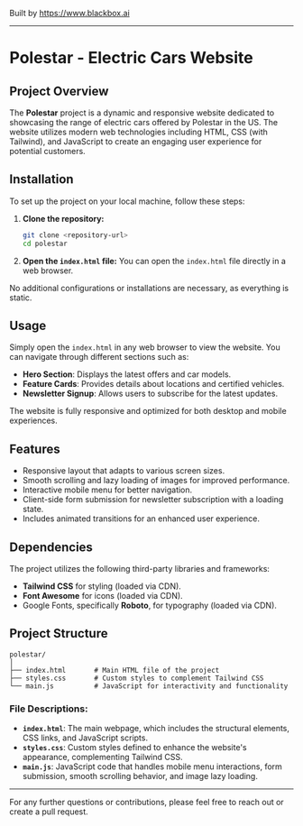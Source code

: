 
Built by https://www.blackbox.ai

---

# Polestar - Electric Cars Website

## Project Overview
The **Polestar** project is a dynamic and responsive website dedicated to showcasing the range of electric cars offered by Polestar in the US. The website utilizes modern web technologies including HTML, CSS (with Tailwind), and JavaScript to create an engaging user experience for potential customers.

## Installation
To set up the project on your local machine, follow these steps:

1. **Clone the repository:**
   ```bash
   git clone <repository-url>
   cd polestar
   ```

2. **Open the `index.html` file:**
   You can open the `index.html` file directly in a web browser.

No additional configurations or installations are necessary, as everything is static.

## Usage
Simply open the `index.html` in any web browser to view the website. You can navigate through different sections such as:

- **Hero Section**: Displays the latest offers and car models.
- **Feature Cards**: Provides details about locations and certified vehicles.
- **Newsletter Signup**: Allows users to subscribe for the latest updates.
  
The website is fully responsive and optimized for both desktop and mobile experiences.

## Features
- Responsive layout that adapts to various screen sizes.
- Smooth scrolling and lazy loading of images for improved performance.
- Interactive mobile menu for better navigation.
- Client-side form submission for newsletter subscription with a loading state.
- Includes animated transitions for an enhanced user experience.

## Dependencies
The project utilizes the following third-party libraries and frameworks:
- **Tailwind CSS** for styling (loaded via CDN).
- **Font Awesome** for icons (loaded via CDN).
- Google Fonts, specifically **Roboto**, for typography (loaded via CDN).

## Project Structure
```plaintext
polestar/
│
├── index.html       # Main HTML file of the project
├── styles.css       # Custom styles to complement Tailwind CSS
└── main.js          # JavaScript for interactivity and functionality
```

### File Descriptions:
- **`index.html`**: The main webpage, which includes the structural elements, CSS links, and JavaScript scripts.
- **`styles.css`**: Custom styles defined to enhance the website's appearance, complementing Tailwind CSS.
- **`main.js`**: JavaScript code that handles mobile menu interactions, form submission, smooth scrolling behavior, and image lazy loading.

---

For any further questions or contributions, please feel free to reach out or create a pull request.